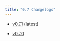 ```yaml
---
title: "0.7 Changelogs"
---
```



* [v0.7.1](changelogs/v0.7.1.md) (latest)

* [v0.7.0](changelogs/v0.7.0.md) 


